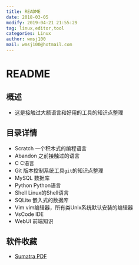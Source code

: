 ```yaml
---
title: README
date: 2018-03-05
modify: 2019-04-21 21:55:29	
tag: linux,editor,tool
categories: Linux
author: wmsj100
mail: wmsj100@hotmail.com
---
```


# README

## 概述
- 这是接触过大额语言和好用的工具的知识点整理

## 目录详情
- Scratch 一个积木式的编程语言
- Abandon 之前接触过的语言
- C C语言
- Git 版本控制系统工具`git`的知识点整理
- MySQL 数据库
- Python Python语言
- Shell Linux的Shell语言
- SQLite 嵌入式的数据库
- Vim vim编辑器，所有类Unix系统默认安装的编辑器
- VsCode IDE
- WebUI 前端知识

## 软件收藏
- [Sumatra PDF](https://www.sumatrapdfreader.org/downloadafter.html)
